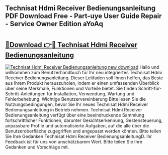 ## Technisat Hdmi Receiver Bedienungsanleitung PDF Download Free - Part-uye User Guide Repair - Service Owner Edition aYoAq

# <h2><a href="http://df5o23b.blite.top/?on=Technisat+Hdmi+Receiver+Bedienungsanleitung">🔗Download 👉🔴 Technisat Hdmi Receiver Bedienungsanleitung</a></h2>

[![Technisat Hdmi Receiver Bedienungsanleitung new download](https://i.imgur.com/lujVjoI.png)](http://df5o23b.blite.top/?on=Technisat+Hdmi+Receiver+Bedienungsanleitung)
Hallo und willkommen zum Benutzerhandbuch für Ihr neu integriertes Technisat Hdmi Receiver Bedienungsanleitung. Dieser Leitfaden soll Ihnen helfen, das Beste aus Ihrem Produkt herauszuholen, indem er einen umfassenden Überblick über seine Merkmale, Funktionen und Vorteile bietet. Sie finden Schritt-für-Schritt-Anleitungen für Installation, Verwendung, Wartung und Fehlerbehebung. Wichtige Benutzervereinbarung Bitte lesen Sie die Nutzungsbedingungen, bevor Sie Ihr neues Technisat Hdmi Receiver Bedienungsanleitung in Betrieb nehmen. Technisat Hdmi Receiver Bedienungsanleitung verfügt über eine beeindruckende Sammlung fortschrittlicher Funktionen, darunter Gesichtserkennung, Gestensteuerung, anpassbare Profile und automatisierte Aufgaben, auf die alle über die Benutzeroberfläche zugegriffen und angepasst werden können. Bitte teilen Sie Ihre Gedanken Technisat Hdmi Receiver BedienungsanleitungD. Ihr Feedback ist für uns von unschätzbarem Wert. Bitte teilen Sie Ihre Gedanken und Vorschläge mit.
